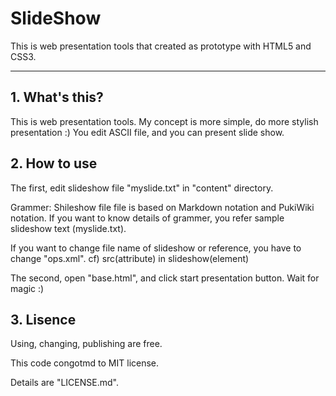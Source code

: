 SlideShow
=========

This is web presentation tools  that created as prototype with HTML5 and CSS3.

------

## 1. What's this?

This is web presentation tools.
My concept is more simple, do more stylish presentation :)
You edit ASCII file, and you can present slide show.

## 2. How to use

The first, edit slideshow file "myslide.txt" in "content" directory.

Grammer:
 Shileshow file file is based on Markdown notation and PukiWiki notation.
 If you want to know details of grammer, you refer sample slideshow text (myslide.txt).

If you want to change file name of slideshow or reference, you have to change "ops.xml".
cf) src(attribute) in slideshow(element)

The second, open "base.html", and click start presentation button.
Wait for magic :)

## 3. Lisence

Using, changing, publishing are free.

This code congotmd to MIT license.

Details are "LICENSE.md".
